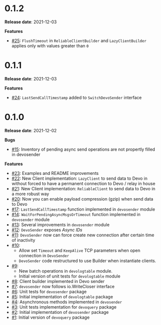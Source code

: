 # 0.1.2
**Release date**: 2021-12-03

**Features**
* [#25](https://github.com/cyberluisda/devo-go/pull/25):  `FlushTimeout` in `ReliableClientBuilder` and `LazyClientBuilder` applies only with values greater than `0`

# 0.1.1
**Release date**: 2021-12-03

**Features**
* [#24](https://github.com/cyberluisda/devo-go/pull/24):  `LastSendCallTimestamp` added to `SwitchDevoSender` interface

# 0.1.0
**Release date**: 2021-12-02

**Bugs**
* [#15](https://github.com/cyberluisda/devo-go/issues/15): Inventory of pending async send operations are not propertly filled in devosender

**Features**
* [#23](https://github.com/cyberluisda/devo-go/pull/22): Examples and README improvements
* [#22](https://github.com/cyberluisda/devo-go/pull/22): New Client implementation: `LazyClient` to send data to Devo in without forced to have a permanent connection to Devo / relay in house
* [#21](https://github.com/cyberluisda/devo-go/pull/21): New Client implementation: `ReliableClient` to send data to Devo in a more robust way
* [#20](https://github.com/cyberluisda/devo-go/pull/20): Now you can enable payload compression (gzip) when send data to Devo
* [#17](https://github.com/cyberluisda/devo-go/pull/17): `LastSendCallTimestamp` function implemented in `devosender` module
* [#14](https://github.com/cyberluisda/devo-go/pull/14): `WaitForPendingAsyncMsgsOrTimeout` function implemented in `devosender` module
* [#13](https://github.com/cyberluisda/devo-go/pull/13): Several improvements in `devosender` module
* [#12](https://github.com/cyberluisda/devo-go/pull/12): `DevoSender` exposes _Async IDs_
* [#11](https://github.com/cyberluisda/devo-go/pull/11): `DevoSender` now can force create new connection after certain time of inactivity
* [#10](https://github.com/cyberluisda/devo-go/pull/10):
  - Allow set `Timeout` and `KeepAlive` TCP parameters when open connection in `DevoSender`
  - `DevoSender` code restructured to use Builder when instantiate clients.
* [#9](https://github.com/cyberluisda/devo-go/pull/9):
  - New batch operations in `devologtable` module.
  - Initial version of unit tests for `devologtable` module
* [#8](https://github.com/cyberluisda/devo-go/pull/8): Client builder implemented in Devo sender
* [#7](https://github.com/cyberluisda/devo-go/pull/7): `devosender` now follows io.WriteCloser interface
* [#6](https://github.com/cyberluisda/devo-go/pull/6): Unit tests for `devosender` package
* [#5](https://github.com/cyberluisda/devo-go/pull/5): Initial implementation of `devologtable` package
* [#4](https://github.com/cyberluisda/devo-go/pull/4): Asynchronous methods implemented in `devosender`
* [#3](https://github.com/cyberluisda/devo-go/pull/3): Unit tests implementation for `devoquery` package
* [#2](https://github.com/cyberluisda/devo-go/pull/2): Initial implementation of `devosender` package
* [#1](https://github.com/cyberluisda/devo-go/pull/1): Initial version of `devoquery` package
